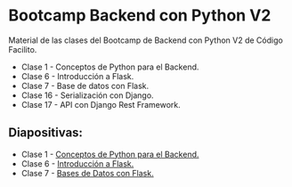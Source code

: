 # Bootcamp Backend con Python V2
Material de las clases del Bootcamp de Backend con Python V2 de Código Facilito.
- Clase 1 - Conceptos de Python para el Backend.
- Clase 6 - Introducción a Flask.
- Clase 7 - Base de datos con Flask.
- Clase 16 - Serialización con Django.
- Clase 17 - API con Django Rest Framework.

## Diapositivas:

- Clase 1 - [Conceptos de Python para el Backend.](https://docs.google.com/presentation/d/1w1yAoIH2Mxdm8LfSI-daq27qimhVq5Pzxji997L-UV4/edit?usp=sharing)
- Clase 6 - [Introducción a Flask.](https://docs.google.com/presentation/d/1CEU1IYJzV1bLt2Yid6tbZWJuI_XMzC_ckQ_dLKXKdsM/edit?usp=sharing)
- Clase 7 - [Bases de Datos con Flask.](https://docs.google.com/presentation/d/1gDgycL7XMKKqgEdncOC_tLmn9OsMX43Y8qms1PTKqxs/edit?usp=sharing)